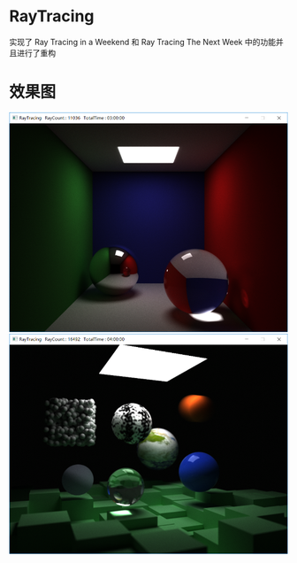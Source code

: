 # RayTracing

实现了 Ray Tracing in a Weekend 和 Ray Tracing The Next Week 中的功能并且进行了重构

# 效果图
![image](https://github.com/Rainnnnnnnson/RayTracing/blob/master/BoxRoom.PNG)
![image](https://github.com/Rainnnnnnnson/RayTracing/blob/master/TestAllEffect.PNG)
